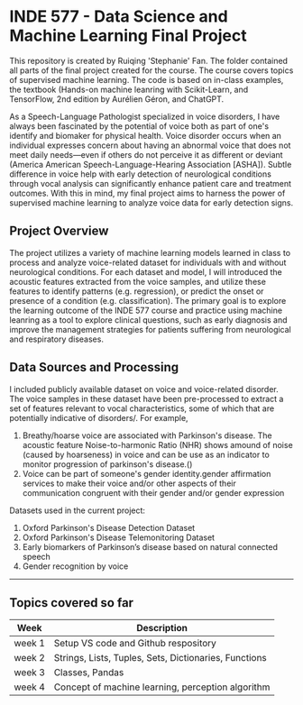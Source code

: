 # INDE 577 - Data Science and Machine Learning Final Project

This repository is created by Ruiqing 'Stephanie' Fan. The folder contained all parts of the final project created for the course. The course covers topics of supervised machine learning. The code is based on in-class examples, the textbook (Hands-on machine leanring with Scikit-Learn, and TensorFlow, 2nd edition by Aurélien Géron, and ChatGPT. 

As a Speech-Language Pathologist specialized in voice disorders, I have always been fascinated by the potential of voice both as part of one's identify and biomaker for physical health. Voice disorder occurs when an individual expresses concern about having an abnormal voice that does not meet daily needs—even if others do not perceive it as different or deviant (America American Speech-Language-Hearing Association [ASHA]). Subtle difference in voice help with early detection of neurological conditions through vocal analysis can significantly enhance patient care and treatment outcomes. With this in mind, my final project aims to harness the power of supervised machine learning to analyze voice data for early detection signs.

## Project Overview
The project utilizes a variety of machine learning models learned in class to process and analyze voice-related dataset for individuals with and without neurological conditions. For each dataset and model, I will introduced the acoustic features extracted from the voice samples, and utilize these features to identify patterns (e.g. regression), or predict the onset or presence of a condition (e.g. classification). The primary goal is to explore the learning outcome of the INDE 577 course and practice using machine leanring as a tool to explore clinical questions, such as early diagnosis and improve the management strategies for patients suffering from neurological and respiratory diseases.

## Data Sources and Processing
I included publicly available dataset on voice and voice-related disorder.  The voice samples in these dataset have been pre-processed to extract a set of features relevant to vocal characteristics, some of which that are potentially indicative of disorders/. For example, 
1. Breathy/hoarse voice are associated with Parkinson's disease. The acoustic feature Noise-to-harmonic Ratio (NHR) shows amound of noise (caused by hoarseness) in voice and can be use as an indicator to monitor progression of parkinson's disease.()
2. Voice can be part of someone's gender identity.gender affirmation services to make their voice and/or other aspects of their communication congruent with their gender and/or gender expression
   
Datasets used in the current project: 
1. Oxford Parkinson's Disease Detection Dataset
2. Oxford Parkinson's Disease Telemonitoring Dataset
3. Early biomarkers of Parkinson’s disease based on natural connected speech
4. Gender recognition by voice 

---
## Topics covered so far
| Week      | Description |
| ----------| ----------- |
| week 1    | Setup VS code and Github respository |
| week 2    | Strings, Lists, Tuples, Sets, Dictionaries, Functions |
| week 3    | Classes, Pandas |
| week 4    | Concept of machine learning, perception algorithm |

